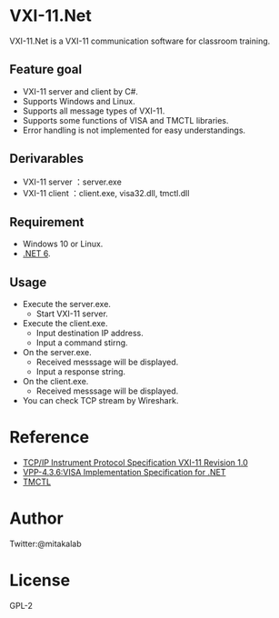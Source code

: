 # VXI-11.Net
VXI-11.Net is a VXI-11 communication software for classroom training.

## Feature goal
- VXI-11 server and client by C#.
- Supports Windows and Linux.
- Supports all message types of VXI-11.
- Supports some functions of VISA and TMCTL libraries.
- Error handling is not implemented for easy understandings.
 
## Derivarables
- VXI-11 server ：server.exe
- VXI-11 client ：client.exe, visa32.dll, tmctl.dll

## Requirement
- Windows 10 or Linux.
- [.NET 6](https://dotnet.microsoft.com/ja-jp/download/dotnet/6.0).

## Usage
- Execute the server.exe.
  - Start VXI-11 server.
- Execute the client.exe.
  - Input destination IP address.
  - Input a command stirng.
- On the server.exe.
  - Received messsage will be displayed.
  - Input a response string.
- On the client.exe.
  - Received messsage will be displayed.
- You can check TCP stream by Wireshark.

# Reference
- [TCP/IP Instrument Protocol Specification VXI-11 Revision 1.0](https://www.vxibus.org/files/VXI_Specs/VXI-11.zip)
- [VPP-4.3.6:VISA Implementation Specification for .NET](https://www.ivifoundation.org/docs/vpp436_2016-06-07.pdf)
- [TMCTL](https://tmi.yokogawa.com/library/documents-downloads/software/tmctl/)

# Author
Twitter:@mitakalab

# License
GPL-2